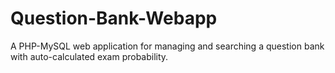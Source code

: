 # Question-Bank-Webapp
A PHP-MySQL web application for managing and searching a question bank with auto-calculated exam probability.
